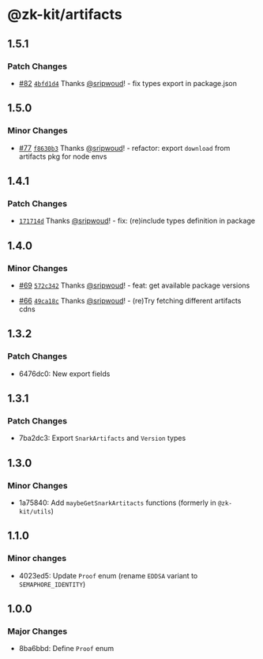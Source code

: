 # @zk-kit/artifacts

## 1.5.1

### Patch Changes

- [#82](https://github.com/privacy-scaling-explorations/snark-artifacts/pull/82) [`4bfd1d4`](https://github.com/privacy-scaling-explorations/snark-artifacts/commit/4bfd1d449db61390c2dd8a5ff6d36b311dc83889) Thanks [@sripwoud](https://github.com/sripwoud)! - fix types export in package.json

## 1.5.0

### Minor Changes

- [#77](https://github.com/privacy-scaling-explorations/snark-artifacts/pull/77) [`f8630b3`](https://github.com/privacy-scaling-explorations/snark-artifacts/commit/f8630b3c26a1ed356dda8407f728135396907d49) Thanks [@sripwoud](https://github.com/sripwoud)! - refactor: export `download` from artifacts pkg for node envs

## 1.4.1

### Patch Changes

- [`171714d`](https://github.com/privacy-scaling-explorations/snark-artifacts/commit/171714d3ca0a2c40cef09e2c6555f0e025263d6f) Thanks [@sripwoud](https://github.com/sripwoud)! - fix: (re)include types definition in package

## 1.4.0

### Minor Changes

- [#69](https://github.com/privacy-scaling-explorations/snark-artifacts/pull/69) [`572c342`](https://github.com/privacy-scaling-explorations/snark-artifacts/commit/572c34206bbe23cf3c5a7277e156fb8dcb5734e2) Thanks [@sripwoud](https://github.com/sripwoud)! - feat: get available package versions

- [#66](https://github.com/privacy-scaling-explorations/snark-artifacts/pull/66) [`49ca18c`](https://github.com/privacy-scaling-explorations/snark-artifacts/commit/49ca18c07b970bcc0ccb108c80a855065ef72a8c) Thanks [@sripwoud](https://github.com/sripwoud)! - (re)Try fetching different artifacts cdns

## 1.3.2

### Patch Changes

- 6476dc0: New export fields

## 1.3.1

### Patch Changes

- 7ba2dc3: Export `SnarkArtifacts` and `Version` types

## 1.3.0

### Minor Changes

- 1a75840: Add `maybeGetSnarkArtitacts` functions (formerly in `@zk-kit/utils`)

## 1.1.0

### Minor changes

- 4023ed5: Update `Proof` enum (rename `EDDSA` variant to `SEMAPHORE_IDENTITY`)

## 1.0.0

### Major Changes

- 8ba6bbd: Define `Proof` enum
